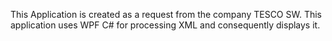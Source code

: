 This Application is created as a request from the company TESCO SW.
This application uses WPF C# for processing XML and consequently displays it.
